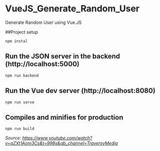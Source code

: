 # VueJS_Generate_Random_User
Generate Random User using Vue.JS

##Project setup
```
npm instal
```

## Run the JSON server in the backend (http://localhost:5000)

```
npm run backend
```

## Run the Vue dev server (http://localhost:8080) 

```
npm run serve
```

## Compiles and minifies for production

```
npm run build
```



*Source: https://www.youtube.com/watch?v=qZXt1Aom3Cs&t=998s&ab_channel=TraversyMedia*
